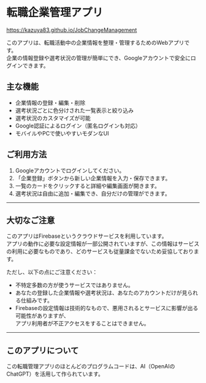 # 転職企業管理アプリ

https://kazuya83.github.io/JobChangeManagement

このアプリは、転職活動中の企業情報を整理・管理するためのWebアプリです。  
企業の情報登録や選考状況の管理が簡単にでき、Googleアカウントで安全にログインできます。

## 主な機能

- 企業情報の登録・編集・削除
- 選考状況ごとに色分けされた一覧表示と絞り込み
- 選考状況のカスタマイズが可能
- Google認証によるログイン（匿名ログインも対応）
- モバイルやPCで使いやすいモダンなUI

## ご利用方法

1. Googleアカウントでログインしてください。  
2. 「企業登録」ボタンから新しい企業情報を入力・保存できます。  
3. 一覧のカードをクリックすると詳細や編集画面が開きます。  
4. 選考状況は自由に追加・編集でき、自分だけの管理ができます。

---

## 大切なご注意

このアプリはFirebaseというクラウドサービスを利用しています。  
アプリの動作に必要な設定情報が一部公開されていますが、この情報はサービスの利用に必要なものであり、どのサービスも従量課金でないため妥協しております。

ただし、以下の点にご注意ください：

- 不特定多数の方が使うサービスではありません。  
- あなたの登録した企業情報や選考状況は、あなたのアカウントだけが見られる仕組みです。  
- Firebaseの設定情報は技術的なもので、悪用されるとサービスに影響が出る可能性がありますが、  
  アプリ利用者が不正アクセスをすることはできません。  

---

## このアプリについて

この転職管理アプリのほとんどのプログラムコードは、AI（OpenAIのChatGPT）を活用して作られています。  


